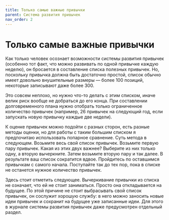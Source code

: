 ```yaml
---
title: Только самые важные привычки
parent: Система развития привычек
nav_order: 2
---
```


# Только самые важные привычки

Как только человек осознает возможности системы развития привычек
(особенно тот факт, что можно развивать по одной привычке каждую
неделю), он бросается в составление списка полезных привычек. Но,
поскольку привычка должна быть достаточно простой, список обычно имеет
довольно внушительные размеры — более 100 позиций, некоторые
записывают даже более 300.

Это совсем неплохо, но нужно что-то делать с этим списком, иначе велик
риск вообще не добраться до его конца. При составлении долговременного
плана нужно отобрать только ограниченное количество привычек
(например, 26 привычек на следующий год, если запускать новую привычку
каждые две недели).

К оценке привычек можно подойти с разных сторон, есть разные методы
оценки, но для работы с таким большим списком я предпочитаю
использовать попарное сравнение. Суть метода в следующем. Возьмите
весь свой список привычек. Возьмите первую пару привычек. Какая из
этих двух важнее? Выберите из них только одну, а вторую
вычеркните. Затем возьмите вторую пару и так далее. В результате ваш
список сократится вдвое. Пройдитесь по оставшимся привычкам с самого
начала. Поступайте так до тех пор, пока в списке не останется нужное
количество привычек.

Здесь стоит отметить следующее. Вычеркивание привычки из списка не
означает, что ей не стоит заниматься. Просто она откладывается на
будущее. По этой причине не стоит выбрасывать свой список привычек, он
сослужит хорошую службу: в него можно заносить новые идеи привычек и
сохранит на будущее уже записанные идеи. Для этого в журнале системы
развития привычек даже предусмотрен отдельный раздел.
